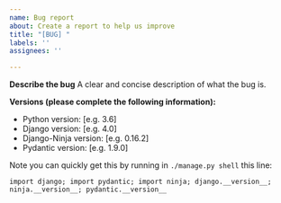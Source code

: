 ```yaml
---
name: Bug report
about: Create a report to help us improve
title: "[BUG] "
labels: ''
assignees: ''

---
```


**Describe the bug**
A clear and concise description of what the bug is.

**Versions (please complete the following information):**
 - Python version: [e.g. 3.6]
 - Django version: [e.g. 4.0]
 - Django-Ninja version: [e.g. 0.16.2]
 - Pydantic version: [e.g. 1.9.0]

Note you can quickly get this by running in `./manage.py shell` this line:
```
import django; import pydantic; import ninja; django.__version__; ninja.__version__; pydantic.__version__
```
